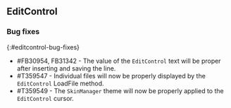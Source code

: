 ## EditControl

### Bug fixes
{:#editcontrol-bug-fixes}

* \#FB30954, FB31342 - The value of the `EditControl` text will be proper after inserting and saving the line.
* \#T359547 - Individual files will now be properly displayed by the `EditControl` LoadFile method. 
* \#T359549 - The `SkinManager` theme will now be properly applied to the `EditControl` cursor.



